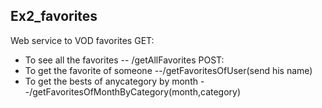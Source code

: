 ## Ex2_favorites
Web service to VOD favorites
GET:
* To see all the favorites -- /getAllFavorites
POST:
* To get the favorite of someone --/getFavoritesOfUser(send his name)
* To get the bests of anycategory by month --/getFavoritesOfMonthByCategory(month,category)
